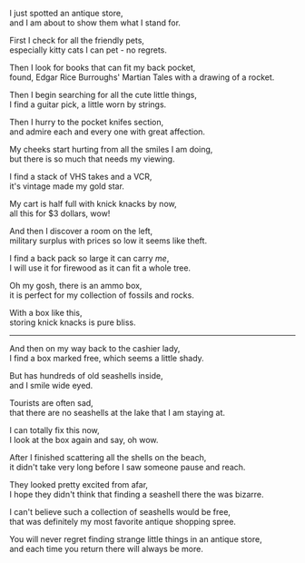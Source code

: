 I just spotted an antique store,\
and I am about to show them what I stand for.

First I check for all the friendly pets,\
especially kitty cats I can pet - no regrets.

Then I look for books that can fit my back pocket,\
found, Edgar Rice Burroughs' Martian Tales with a drawing of a rocket.

Then I begin searching for all the cute little things,\
I find a guitar pick, a little worn by strings.

Then I hurry to the pocket knifes section,\
and admire each and every one with great affection.

My cheeks start hurting from all the smiles I am doing,\
but there is so much that needs my viewing.

I find a stack of VHS takes and a VCR,\
it's vintage made my gold star.

My cart is half full with knick knacks by now,\
all this for $3 dollars, wow!

And then I discover a room on the left,\
military surplus with prices so low it seems like theft.

I find a back pack so large it can carry *me*,\
I will use it for firewood as it can fit a whole tree.

Oh my gosh, there is an ammo box,\
it is perfect for my collection of fossils and rocks.

With a box like this,\
storing knick knacks is pure bliss.

---

And then on my way back to the cashier lady,\
I find a box marked free, which seems a little shady.

But has hundreds of old seashells inside,\
and I smile wide eyed.

Tourists are often sad,\
that there are no seashells at the lake that I am staying at.

I can totally fix this now,\
I look at the box again and say, oh wow.

After I finished scattering all the shells on the beach,\
it didn't take very long before I saw someone pause and reach.

They looked pretty excited from afar,\
I hope they didn't think that finding a seashell there the was bizarre.

I can't believe such a collection of seashells would be free,\
that was definitely my most favorite antique shopping spree.

You will never regret finding strange little things in an antique store,\
and each time you return there will always be more.
